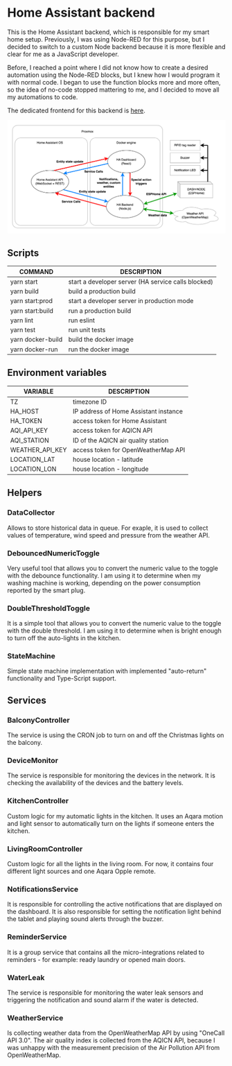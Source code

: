 # Home Assistant backend

This is the Home Assistant backend, which is responsible for my smart home setup. Previously, I was using Node-RED for this purpose, but I decided to switch to a custom Node backend because it is more flexible and clear for me as a JavaScript developer.

Before, I reached a point where I did not know how to create a desired automation using the Node-RED blocks, but I knew how I would program it with normal code. I began to use the function blocks more and more often, so the idea of no-code stopped mattering to me, and I decided to move all my automations to code.

The dedicated frontend for this backend is [here](https://github.com/adan2013/HA-Dashboard).

![data flow home assistant](docs/data-flow.png)

## Scripts

| COMMAND           | DESCRIPTION                                         |
|-------------------|-----------------------------------------------------|
| yarn start        | start a developer server (HA service calls blocked) |
| yarn build        | build a production build                            |
| yarn start:prod   | start a developer server in production mode         |
| yarn start:build  | run a production build                              |
| yarn lint         | run eslint                                          |
| yarn test         | run unit tests                                      |
| yarn docker-build | build the docker image                              |
| yarn docker-run   | run the docker image                                |

## Environment variables

| VARIABLE        | DESCRIPTION                           |
|-----------------|---------------------------------------|
| TZ              | timezone ID                           |
| HA_HOST         | IP address of Home Assistant instance |
| HA_TOKEN        | access token for Home Assistant       |
| AQI_API_KEY     | access token for AQICN API            |
| AQI_STATION     | ID of the AQICN air quality station   |
| WEATHER_API_KEY | access token for OpenWeatherMap API   |
| LOCATION_LAT    | house location - latitude             |
| LOCATION_LON    | house location - longitude            |

## Helpers

### DataCollector
Allows to store historical data in queue. For exaple, it is used to collect values of temperature, wind speed and pressure from the weather API.

### DebouncedNumericToggle
Very useful tool that allows you to convert the numeric value to the toggle with the debounce functionality. I am using it to determine when my washing machine is working, depending on the power consumption reported by the smart plug.

### DoubleThresholdToggle
It is a simple tool that allows you to convert the numeric value to the toggle with the double threshold. I am using it to determine when is bright enough to turn off the auto-lights in the kitchen.

### StateMachine
Simple state machine implementation with implemented "auto-return" functionality and Type-Script support.

## Services

### BalconyController
The service is using the CRON job to turn on and off the Christmas lights on the balcony.

### DeviceMonitor
The service is responsible for monitoring the devices in the network. It is checking the availability of the devices and the battery levels.

### KitchenController
Custom logic for my automatic lights in the kitchen. It uses an Aqara motion and light sensor to automatically turn on the lights if someone enters the kitchen.

### LivingRoomController
Custom logic for all the lights in the living room. For now, it contains four different light sources and one Aqara Opple remote.

### NotificationsService
It is responsible for controlling the active notifications that are displayed on the dashboard. It is also responsible for setting the notification light behind the tablet and playing sound alerts through the buzzer.

### ReminderService
It is a group service that contains all the micro-integrations related to reminders - for example: ready laundry or opened main doors.

### WaterLeak
The service is responsible for monitoring the water leak sensors and triggering the notification and sound alarm if the water is detected.

### WeatherService
Is collecting weather data from the OpenWeatherMap API by using "OneCall API 3.0". The air quality index is collected from the AQICN API, because I was unhappy with the measurement precision of the Air Pollution API from OpenWeatherMap.
